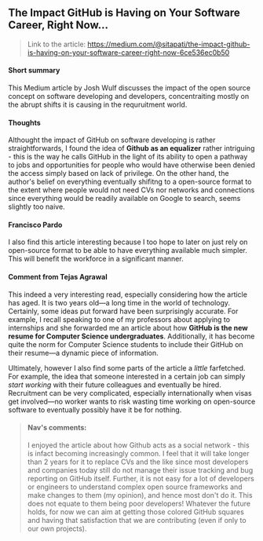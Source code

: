 ## The Impact GitHub is Having on Your Software Career, Right Now…

> Link to the article: https://medium.com/@sitapati/the-impact-github-is-having-on-your-software-career-right-now-6ce536ec0b50

#### Short summary
This Medium article by Josh Wulf discusses the impact of the open source concept on software developing and developers, concentraiting mostly on the abrupt shifts it is causing in the requruitment world. 

#### Thoughts
Althought the impact of GitHub on software developing is rather straightforwards, I found the idea of **Github as an equalizer** rather intriguing - this is the way he calls GitHub in the light of its ability to open a pathway to jobs and opportunities for people who would have otherwise been denied the access simply based on lack of privilege. On the other hand, the author's belief on everything eventually shifitng to a open-source format to the extent where people would not need CVs nor networks and connections since everything would be readily available on Google to search, seems slightly too naive.


#### Francisco Pardo
I also find this article interesting because I too hope to later on just rely on open-source format to be able to have everything available much simpler. This will benefit the workforce in a significant manner. 


#### Comment from Tejas Agrawal
This indeed a very interesting read, especially considering how the article has aged. It is two years old—a long time in the world of technology. Certainly, some ideas put forward have been surprisingly accurate. For example, I recall speaking to one of my professors about applying to internships and she forwarded me an article about how **GitHub is the new resume for Computer Science undergraduates**. Additionally, it has become quite the norm for Computer Science students to include their GitHub on their resume—a dynamic piece of information.

Ultimately, however I also find some parts of the article a *little* farfetched. For example, the idea that someone interested in a certain job can simply *start working* with their future colleagues and eventually be hired. Recruitment can be very complicated, especially internationally when visas get involved—no worker wants to risk wasting time working on open-source software to eventually possibly have it be for nothing.


> #### Nav's comments:
> I enjoyed the article about how Github acts as a social network - this is infact becoming increasingly common. I feel that it will take longer than 2 years for it to replace CVs and the like since most developers and companies today still do not manage their issue tracking and bug reporting on GitHub itself. Further, it is not easy for a lot of developers or engineers to understand complex open source frameworks and make changes to them (my opinion), and hence most don't do it. This does not equate to them being poor developers! Whatever the future holds, for now we can aim at getting those colored GitHub squares and having that satisfaction that we are contributing (even if only to our own projects). 
